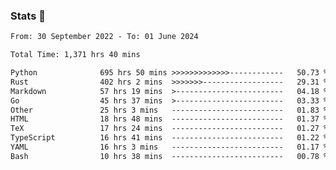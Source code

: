 ### Stats 👋
<!--START_SECTION:waka-->

```txt
From: 30 September 2022 - To: 01 June 2024

Total Time: 1,371 hrs 40 mins

Python              695 hrs 50 mins >>>>>>>>>>>>>------------   50.73 %
Rust                402 hrs 2 mins  >>>>>>>------------------   29.31 %
Markdown            57 hrs 19 mins  >------------------------   04.18 %
Go                  45 hrs 37 mins  >------------------------   03.33 %
Other               25 hrs 3 mins   -------------------------   01.83 %
HTML                18 hrs 48 mins  -------------------------   01.37 %
TeX                 17 hrs 24 mins  -------------------------   01.27 %
TypeScript          16 hrs 41 mins  -------------------------   01.22 %
YAML                16 hrs 3 mins   -------------------------   01.17 %
Bash                10 hrs 38 mins  -------------------------   00.78 %
```

<!--END_SECTION:waka-->

<!--
**buhaytza2005/buhaytza2005** is a ✨ _special_ ✨ repository because its `README.md` (this file) appears on your GitHub profile.

Here are some ideas to get you started:

- 🔭 I’m currently working on ...
- 🌱 I’m currently learning ...
- 👯 I’m looking to collaborate on ...
- 🤔 I’m looking for help with ...
- 💬 Ask me about ...
- 📫 How to reach me: ...
- 😄 Pronouns: ...
- ⚡ Fun fact: ...
-->


